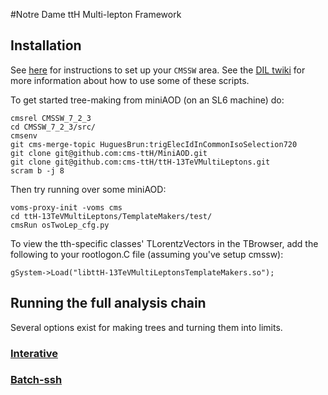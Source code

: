 #Notre Dame ttH Multi-lepton Framework

## Installation

See [here](https://github.com/cms-ttH/BEAN#boson-exploration-analysis-ntuple) for instructions to set up your `CMSSW` area.
See the [DIL twiki](https://twiki.cern.ch/twiki/bin/view/CMSPublic/NovaDilWorkflow) for more information about how to use some of these scripts.

To get started tree-making from miniAOD (on an SL6 machine) do:

	cmsrel CMSSW_7_2_3
	cd CMSSW_7_2_3/src/
	cmsenv
	git cms-merge-topic HuguesBrun:trigElecIdInCommonIsoSelection720	
	git clone git@github.com:cms-ttH/MiniAOD.git
	git clone git@github.com:cms-ttH/ttH-13TeVMultiLeptons.git
	scram b -j 8


Then try running over some miniAOD:

	voms-proxy-init -voms cms
	cd ttH-13TeVMultiLeptons/TemplateMakers/test/
	cmsRun osTwoLep_cfg.py

To view the tth-specific classes' TLorentzVectors in the TBrowser, add the following to your rootlogon.C file (assuming you've setup cmssw):
   	
	gSystem->Load("libttH-13TeVMultiLeptonsTemplateMakers.so");

## Running the full analysis chain

Several options exist for making trees and turning them into limits. 

### [Interative](https://github.com/cms-ttH/ttH-13TeVMultiLeptons/blob/master/INTERACTIVE.md)

### [Batch-ssh](https://github.com/cms-ttH/ttH-13TeVMultiLeptons/blob/master/SSH-BATCH.md)
